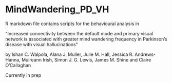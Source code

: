 # MindWandering_PD_VH
R markdown file contains scripts for the behavioural analysis in 

"Increased connectivity between the default mode and primary visual network is associated with greater mind wandering frequency in Parkinson’s disease with visual hallucinations" 

by Ishan C. Walpola, Alana J. Muller, Julie M. Hall, Jessica R. Andrews-Hanna, Muireann Irish, Simon J. G. Lewis, James M. Shine and Claire O’Callaghan

Currently in prep
